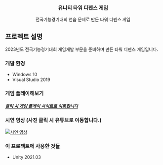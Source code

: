 <div align="center">
  <h3 align="center">유니티 타워 디펜스 게임</h3>

  <p align="center">
    전국기능경기대회 연습 문제로 만든 타워 디펜스 게임
  </p>
</div>

<!-- ABOUT THE PROJECT -->

## 프로젝트 설명

2023년도 전국기능경기대회 게임개발 부문을 준비하며 만든 타워 디펜스 게임입니다.

### 개발 환경

- Windows 10
- Visual Studio 2019

### 게임 플레이해보기

##### [클릭 시 게임 플레이 사이트로 이동합니다](https://semin-06.github.io/UnityChungnamDefenseGame/Build)

### 시연 영상 (사진 클릭 시 유튜브로 이동합니다.)

[![시연 영상](https://img.youtube.com/vi/8ufaimVBI3Y/0.jpg)](https://www.youtube.com/watch?v=8ufaimVBI3Y '시연 영상')

### 이 프로젝트에 사용한 것들

- Unity 2021.03

